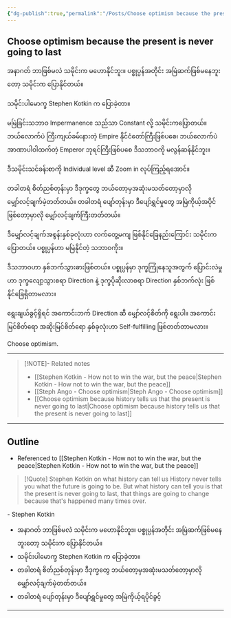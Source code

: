 ```yaml
---
{"dg-publish":true,"permalink":"/Posts/Choose optimism because the present is never going to last/","tags":["posts","opinions","growth"],"created":"2024-12-24"}
---
```


## Choose optimism because the present is never going to last

အနာဂတ် ဘာဖြစ်မလဲ သမိုင်းက မဟောနိုင်ဘူး။ ပစ္စုပ္ပန်အတိုင်း အမြဲဆက်ဖြစ်မနေဘူးတော့ သမိုင်းက ပြောနိုင်တယ်။

သမိုင်းပါမောက္ခ Stephen Kotkin က ပြောခဲ့တာ။

မမြဲခြင်းသဘာဝ Impermanence သည်သာ Constant လို့ သမိုင်းကပြောတယ်။ ဘယ်လောက်ပဲ ကြီးကျယ်ခမ်းနားတဲ့ Empire နိုင်ငံတော်ကြီးဖြစ်ပစေ၊ ဘယ်လောက်ပဲ အာဏာပါဝါထက်တဲ့ Emperor ဘုရင်ကြီးဖြစ်ပစေ ဒီသဘာဝကို မလွန်ဆန်နိုင်ဘူး။

ဒီသမိုင်းသင်ခန်းစာကို Individual level ဆီ Zoom in လုပ်ကြည့်ရအောင်။

တခါတရံ စိတ်ညစ်တုန်းမှာ ဒီဒုက္ခတွေ ဘယ်တော့မှအဆုံးမသတ်တော့မှာလို မျှော်လင့်ချက်မဲ့တတ်တယ်။ တခါတရံ ပျော်တုန်းမှာ ဒီပျော်ရွှင်မှုတွေ အမြဲကိုယ့်အပိုင်ဖြစ်တော့မှာလို မျှော်လင့်ချက်ကြီးတတ်တယ်။

ဒီမျှော်လင့်ချက်အစွန်းနှစ်ခုလုံးဟာ လက်တွေ့မကျ ဖြစ်နိုင်ခြေနည်းကြောင်း သမိုင်းက ပြောတယ်။ ပစ္စုပ္ပန်ဟာ မမြဲနိုင်တဲ့ သဘာဝကိုး။

ဒီသဘာဝဟာ နှစ်ဘက်သွားဓားဖြစ်တယ်။ ပစ္စုပ္ပန်မှာ ဒုက္ခကြုံနေသူအတွက် ပြောင်းလဲမှုဟာ ဒုက္ခလျော့သွားစရာ Direction နဲ့ ဒုက္ခပိုဆိုးလာစရာ Direction နှစ်ဘက်လုံး ဖြစ်နိုင်ခြေရှိတာမလား။

ရွေးချယ်ခွင့်ရှိရင် အကောင်းဘက် Direction ဆီ မျှော်လင့်စိတ်ကို ရွေးပါ။ အကောင်းမြင်စိတ်ရော အဆိုးမြင်စိတ်ရော နှစ်ခုလုံးဟာ Self-fulfilling ဖြစ်တတ်တာမလား။

Choose optimism. 

---

> [!NOTE]- Related notes
> - [[Stephen Kotkin - How not to win the war, but the peace\|Stephen Kotkin - How not to win the war, but the peace]]
> - [[Steph Ango - Choose optimism\|Steph Ango - Choose optimism]]
> - [[Choose optimism because history tells us that the present is never going to last\|Choose optimism because history tells us that the present is never going to last]]

---
## Outline

- Referenced to [[Stephen Kotkin - How not to win the war, but the peace\|Stephen Kotkin - How not to win the war, but the peace]]


> [!Quote] Stephen Kotkin on what history can tell us
> History never tells you what the future is going to be. But what history can tell you is that the present is never going to last, that things are going to change because that's happened many times over.
>
 \- Stephen Kotkin 


- အနာဂတ် ဘာဖြစ်မလဲ သမိုင်းက မဟောနိုင်ဘူး။ ပစ္စုပ္ပန်အတိုင်း အမြဲဆက်ဖြစ်မနေဘူးတော့ သမိုင်းက ပြောနိုင်တယ်။ 
- သမိုင်းပါမောက္ခ Stephen Kotkin က ပြောခဲ့တာ။
- တခါတရံ စိတ်ညစ်တုန်းမှာ ဒီဒုက္ခတွေ ဘယ်တော့မှအဆုံးမသတ်တော့မှာလို မျှော်လင့်ချက်မဲ့တတ်တယ်။
- တခါတရံ ပျော်တုန်းမှာ ဒီပျော်ရွှင်မှုတွေ အမြဲကိုယ့်ရပိုင်ခွင့်

---
